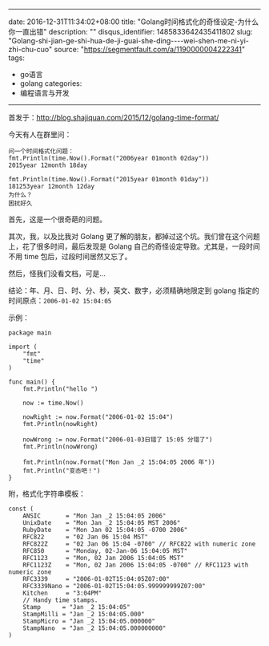 
---
date: 2016-12-31T11:34:02+08:00
title: "Golang时间格式化的奇怪设定-为什么你一直出错"
description: ""
disqus_identifier: 1485833642435411802
slug: "Golang-shi-jian-ge-shi-hua-de-ji-guai-she-ding----wei-shen-me-ni-yi-zhi-chu-cuo"
source: "https://segmentfault.com/a/1190000004222341"
tags: 
- go语言 
- golang 
categories:
- 编程语言与开发
---

首发于：<http://blog.shajiquan.com/2015/12/golang-time-format/>

今天有人在群里问：

    问一个时间格式化问题：
    fmt.Println(time.Now().Format("2006year 01month 02day"))
    2015year 12month 18day

    fmt.Println(time.Now().Format("2015year 01month 01day"))
    181253year 12month 12day
    为什么？
    困扰好久

首先，这是一个很奇葩的问题。

其次，我，以及比我对 Golang
更了解的朋友，都掉过这个坑。我们曾在这个问题上，花了很多时间，最后发现是
Golang 自己的奇怪设定导致。尤其是，一段时间不用 time
包后，过段时间居然又忘了。

然后，怪我们没看文档，可是...

结论：年、月、日、时、分、秒，英文、数字，必须精确地限定到 golang
指定的时间原点：`2006-01-02 15:04:05`

示例：

    package main

    import (
        "fmt"
        "time"
    )

    func main() {
        fmt.Println("hello ")

        now := time.Now()

        nowRight := now.Format("2006-01-02 15:04")
        fmt.Println(nowRight)

        nowWrong := now.Format("2006-01-03日错了 15:05 分错了")
        fmt.Println(nowWrong)

        fmt.Println(now.Format("Mon Jan _2 15:04:05 2006 年"))
        fmt.Println("变态吧！")
    }

附，格式化字符串模板：

    const (
        ANSIC       = "Mon Jan _2 15:04:05 2006"
        UnixDate    = "Mon Jan _2 15:04:05 MST 2006"
        RubyDate    = "Mon Jan 02 15:04:05 -0700 2006"
        RFC822      = "02 Jan 06 15:04 MST"
        RFC822Z     = "02 Jan 06 15:04 -0700" // RFC822 with numeric zone
        RFC850      = "Monday, 02-Jan-06 15:04:05 MST"
        RFC1123     = "Mon, 02 Jan 2006 15:04:05 MST"
        RFC1123Z    = "Mon, 02 Jan 2006 15:04:05 -0700" // RFC1123 with numeric zone
        RFC3339     = "2006-01-02T15:04:05Z07:00"
        RFC3339Nano = "2006-01-02T15:04:05.999999999Z07:00"
        Kitchen     = "3:04PM"
        // Handy time stamps.
        Stamp      = "Jan _2 15:04:05"
        StampMilli = "Jan _2 15:04:05.000"
        StampMicro = "Jan _2 15:04:05.000000"
        StampNano  = "Jan _2 15:04:05.000000000"
    )

